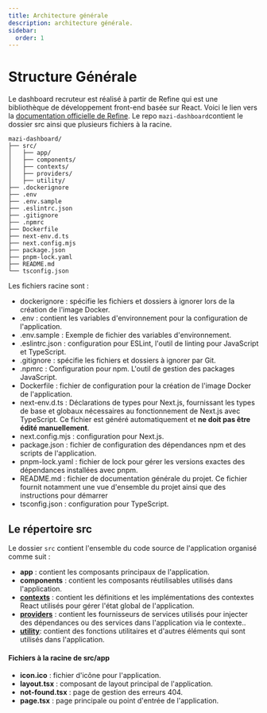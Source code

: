 ```yaml
---
title: Architecture générale
description: architecture générale.
sidebar:
  order: 1
---
```


# Structure Générale
Le dashboard recruteur est réalisé à partir de Refine qui est une bibliothèque de développement front-end basée sur React.
Voici le lien vers la [documentation officielle de Refine](https://refine.dev/docs/). 
Le repo `mazi-dashboard`contient le dossier src ainsi que plusieurs fichiers à la racine.

```plaintext
mazi-dashboard/
├── src/
│   ├── app/
│   ├── components/
│   ├── contexts/
│   ├── providers/
│   ├── utility/
├── .dockerignore
├── .env
├── .env.sample
├── .eslintrc.json
├── .gitignore
├── .npmrc
├── Dockerfile
├── next-env.d.ts
├── next.config.mjs
├── package.json
├── pnpm-lock.yaml
├── README.md
└── tsconfig.json
```
Les fichiers racine sont :
- dockerignore : spécifie les fichiers et dossiers à ignorer lors de la création de l'image Docker.
- .env : contient les variables d'environnement pour la configuration de l'application.
- .env.sample : Exemple de fichier des variables d'environnement.
- .eslintrc.json : configuration pour ESLint, l'outil de linting pour JavaScript et TypeScript.
- .gitignore : spécifie les fichiers et dossiers à ignorer par Git.
- .npmrc : Configuration pour npm. L'outil de gestion des packages JavaScript.
- Dockerfile : fichier de configuration pour la création de l'image Docker de l'application.
- next-env.d.ts : Déclarations de types pour Next.js, fournissant les types de base et globaux nécessaires au fonctionnement de Next.js avec TypeScript. Ce fichier est généré automatiquement et **ne doit pas être édité manuellement**.
- next.config.mjs : configuration pour Next.js.
- package.json : fichier de configuration des dépendances npm et des scripts de l'application.
- pnpm-lock.yaml : fichier de lock pour gérer les versions exactes des dépendances installées avec pnpm.
- README.md : fichier de documentation générale du projet. Ce fichier fournit notamment une vue d'ensemble du projet ainsi que des instructions pour démarrer
- tsconfig.json : configuration pour TypeScript.

## Le répertoire src
Le dossier `src` contient l'ensemble du code source de l'application organisé comme suit :
- **app** : contient les composants principaux de l'application.
- **components** : contient les composants réutilisables utilisés dans l'application.
- **[contexts](../contexts/)** : contient les définitions et les implémentations des contextes React utilisés pour gérer l'état global de l'application.
- **[providers](../providers/)** : contient les fournisseurs de services utilisés pour injecter des dépendances ou des services dans l'application via le contexte..
- **[utility](../utility/)**: contient des fonctions utilitaires et d'autres éléments qui sont utilisés dans l'application.

#### Fichiers à la racine de src/app
- **icon.ico** : fichier d'icône pour l'application.
- **layout.tsx** : composant de layout principal de l'application.
- **not-found.tsx** : page de gestion des erreurs 404.
- **page.tsx** : page principale ou point d'entrée de l'application.

